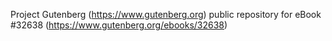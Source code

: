 Project Gutenberg (https://www.gutenberg.org) public repository for eBook #32638 (https://www.gutenberg.org/ebooks/32638)
